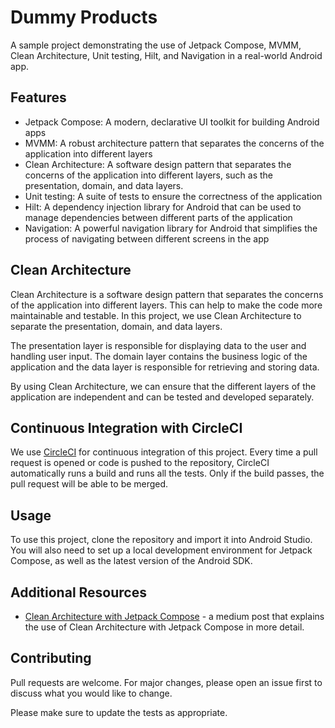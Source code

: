 # Dummy Products

A sample project demonstrating the use of Jetpack Compose, MVMM, Clean Architecture, Unit testing, Hilt, and Navigation in a real-world Android app.

## Features
- Jetpack Compose: A modern, declarative UI toolkit for building Android apps
- MVMM: A robust architecture pattern that separates the concerns of the application into different layers
- Clean Architecture: A software design pattern that separates the concerns of the application into different layers, such as the presentation, domain, and data layers.
- Unit testing: A suite of tests to ensure the correctness of the application
- Hilt: A dependency injection library for Android that can be used to manage dependencies between different parts of the application
- Navigation: A powerful navigation library for Android that simplifies the process of navigating between different screens in the app

## Clean Architecture
Clean Architecture is a software design pattern that separates the concerns of the application into different layers. This can help to make the code more maintainable and testable. In this project, we use Clean Architecture to separate the presentation, domain, and data layers.

The presentation layer is responsible for displaying data to the user and handling user input. The domain layer contains the business logic of the application and the data layer is responsible for retrieving and storing data.

By using Clean Architecture, we can ensure that the different layers of the application are independent and can be tested and developed separately.

## Continuous Integration with CircleCI

We use [CircleCI](https://circleci.com/) for continuous integration of this project. Every time a pull request is opened or code is pushed to the repository, CircleCI automatically runs a build and runs all the tests. Only if the build passes, the pull request will be able to be merged.

## Usage

To use this project, clone the repository and import it into Android Studio. You will also need to set up a local development environment for Jetpack Compose, as well as the latest version of the Android SDK.

## Additional Resources

- [Clean Architecture with Jetpack Compose](https://medium.com/@macxtor410/clean-architecture-with-jetpack-compose-19e4fc6d4ff1) - a medium post that explains the use of Clean Architecture with Jetpack Compose in more detail.

## Contributing

Pull requests are welcome. For major changes, please open an issue first to discuss what you would like to change.

Please make sure to update the tests as appropriate.


